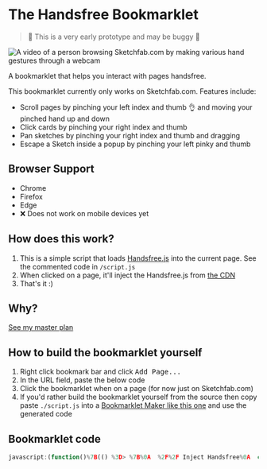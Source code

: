 # The Handsfree Bookmarklet

> 🚧 This is a very early prototype and may be buggy 🚧

![A video of a person browsing Sketchfab.com by making various hand gestures through a webcam](https://media2.giphy.com/media/7u6xX5CpvEm2Jwge6I/giphy.gif)

A bookmarklet that helps you interact with pages handsfree.

This bookmarklet currently only works on Sketchfab.com. Features include:

- Scroll pages by pinching your left index and thumb 👌 and moving your pinched hand up and down
- Click cards by pinching your right index and thumb
- Pan sketches by pinching your right index and thumb and dragging
- Escape a Sketch inside a popup by pinching your left pinky and thumb

## Browser Support

- Chrome
- Firefox
- Edge
- ❌ Does not work on mobile devices yet

## How does this work?

1. This is a simple script that loads [Handsfree.js](https://handsfree.js.org) into the current page. See the commented code in `/script.js`
2. When clicked on a page, it'll inject the Handsfree.js from [the CDN](https://unpkg.com/handsfree)
3. That's it :)

## Why?

[See my master plan](https://handsfreejs.org/about/)

## How to build the bookmarklet yourself

1. Right click bookmark bar and click <kbd>Add Page...</kbd>
2. In the URL field, paste the below code
3. Click the bookmarklet when on a page (for now just on Sketchfab.com)
4. If you'd rather build the bookmarklet yourself from the source then copy paste `./script.js` into a [Bookmarklet Maker like this one](https://caiorss.github.io/bookmarklet-maker/) and use the generated code

## Bookmarklet code

```js
javascript:(function()%7B(() %3D> %7B%0A  %2F%2F Inject Handsfree%0A  const %24script %3D document.createElement('script')%0A  const %24link %3D document.createElement('link')%0A%0A  %24script.src %3D 'https%3A%2F%2Funpkg.com%2Fhandsfree%408.4.3%2Fbuild%2Flib%2Fhandsfree.js'%0A%0A  %24link.setAttribute('rel'%2C 'stylesheet')%0A  %24link.setAttribute('type'%2C 'text%2Fcss')%0A  %24link.setAttribute('href'%2C 'https%3A%2F%2Funpkg.com%2Fhandsfree%408.4.3%2Fbuild%2Flib%2Fassets%2Fhandsfree.css')%0A%0A  %2F**%0A   * Configure Handsfree.js%0A   *%2F%0A  %24script.onload %3D function () %7B%0A    handsfree %3D new Handsfree(%7B%0A      showDebug%3A true%2C%0A      hands%3A true%0A    %7D)%0A    handsfree.enablePlugins('browser')%0A%0A    %2F%2F Position fix the debugger%0A    handsfree.debug.%24wrap.style.position %3D 'fixed'%0A    handsfree.debug.%24wrap.style.width %3D '480px'%0A    handsfree.debug.%24wrap.style.right %3D '0'%0A    handsfree.debug.%24wrap.style.bottom %3D '0'%0A    handsfree.debug.%24wrap.style.zIndex %3D '99999'%0A%0A    %2F**%0A     * Click and drag sketchfabs%0A     *%2F%0A    const eventMap %3D %7B%0A      start%3A 'mousedown'%2C%0A      held%3A 'mousemove'%2C%0A      released%3A 'mouseup'%0A    %7D%0A    handsfree.use('sketchfab'%2C %7B%0A      onFrame%3A (%7Bhands%7D) %3D> %7B%0A        if (!hands.pointer) return%0A    %0A        %2F%2F Pan the sketch%0A        if (hands.pointer%5B1%5D.isVisible %26%26 hands.pinchState%5B1%5D%5B0%5D) %7B%0A          %2F%2F Get the event and element to send events to%0A          const event %3D eventMap%5Bhands.pinchState%5B1%5D%5B0%5D%5D%0A          const %24el %3D document.elementFromPoint(hands.pointer%5B1%5D.x%2C hands.pointer%5B1%5D.y)%0A          %0A          %2F%2F Dispatch the event%0A          if (%24el) %7B%0A            let %24canvas%0A            %0A            %2F%2F Find the canvas inside the iframe%0A            if (%24el.tagName.toLocaleLowerCase() %3D%3D%3D 'canvas' %26%26 %24el.classList.contains('canvas')) %7B%0A              %24canvas %3D %24el%0A            %7D else if (%24el.tagName.toLocaleLowerCase() %3D%3D%3D 'iframe' %26%26 %24el.src.startsWith('https%3A%2F%2Fsketchfab.com%2Fmodels')) %7B%0A              %24canvas %3D %24el.contentWindow.document.querySelector('canvas.canvas')%0A            %7D%0A  %0A            if (%24canvas) %7B%0A              %24canvas.dispatchEvent(%0A                new MouseEvent(event%2C %7B%0A                  bubbles%3A true%2C%0A                  cancelable%3A true%2C%0A                  clientX%3A hands.pointer%5B1%5D.x%2C%0A                  clientY%3A hands.pointer%5B1%5D.y%0A                %7D)%0A              )  %0A            %7D%0A          %7D%0A        %7D%0A%0A        %2F%2F Click on things%0A        if (hands.pinchState%5B1%5D%5B0%5D %3D%3D%3D 'start' %26%26 hands.pointer%5B1%5D.x) %7B%0A          const %24el %3D document.elementFromPoint(hands.pointer%5B1%5D.x%2C hands.pointer%5B1%5D.y)%0A          console.log(%24el%2C 'click')%0A          if (%24el %26%26 %24el.classList.contains('c-model-360-preview')) %7B%0A            %24el.dispatchEvent(%0A              new MouseEvent('click'%2C %7B%0A                bubbles%3A true%2C%0A                cancelable%3A true%2C%0A                clientX%3A hands.pointer%5B1%5D.x%2C%0A                clientY%3A hands.pointer%5B1%5D.y%0A              %7D)%0A            )%0A          %7D%0A        %7D%0A%0A        %2F%2F Escape key%0A        if (hands.pinchState%5B0%5D%5B3%5D %3D%3D%3D 'start') %7B%0A          document.dispatchEvent(new KeyboardEvent('keydown'%2C %7B%0A            keyCode%3A 27%0A          %7D))%0A        %7D%0A      %7D%0A    %7D)%0A%0A    %2F**%0A     * Update pinch scroll so that it only works with left hand%0A     *%2F%0A    handsfree.plugin.pinchScroll.onFrame %3D function (%7Bhands%7D) %7B%0A      %2F%2F Wait for other plugins to update%0A      setTimeout(() %3D> %7B%0A        if (!hands.pointer) return%0A        const height %3D this.handsfree.debug.%24canvas.hands.height%0A        const width %3D this.handsfree.debug.%24canvas.hands.width%0A    %0A        hands.pointer.forEach((pointer%2C n) %3D> %7B%0A          %2F%2F Only left hand%0A          if (n) return%0A          %0A          %2F%2F %40fixme Get rid of n > origPinch.length%0A          if (!pointer.isVisible %7C%7C n > hands.origPinch.length) return%0A    %0A          %2F%2F Start scroll%0A          if (hands.pinchState%5Bn%5D%3F.%5B0%5D %3D%3D%3D 'start') %7B%0A            let %24potTarget %3D document.elementFromPoint(pointer.x%2C pointer.y)%0A    %0A            this.%24target%5Bn%5D %3D this.getTarget(%24potTarget)%0A            this.tweenScroll%5Bn%5D.x %3D this.origScrollLeft%5Bn%5D %3D this.getTargetScrollLeft(this.%24target%5Bn%5D)%0A            this.tweenScroll%5Bn%5D.y %3D this.origScrollTop%5Bn%5D %3D this.getTargetScrollTop(this.%24target%5Bn%5D)%0A            this.handsfree.TweenMax.killTweensOf(this.tweenScroll%5Bn%5D)%0A          %7D%0A    %0A          if (hands.pinchState%5Bn%5D%3F.%5B0%5D %3D%3D%3D 'held' %26%26 this.%24target%5Bn%5D) %7B%0A            %2F%2F With this one it continuously moves based on the pinch drag distance%0A            this.handsfree.TweenMax.to(this.tweenScroll%5Bn%5D%2C 1%2C %7B%0A              x%3A this.tweenScroll%5Bn%5D.x - (hands.origPinch%5Bn%5D%5B0%5D.x - hands.curPinch%5Bn%5D%5B0%5D.x) * width * this.config.speed%2C%0A              y%3A this.tweenScroll%5Bn%5D.y %2B (hands.origPinch%5Bn%5D%5B0%5D.y - hands.curPinch%5Bn%5D%5B0%5D.y) * height * this.config.speed%2C%0A              overwrite%3A true%2C%0A              ease%3A 'linear.easeNone'%2C%0A              immediateRender%3A true  %0A            %7D)%0A    %0A            this.%24target%5Bn%5D.scrollTo(this.tweenScroll%5Bn%5D.x%2C this.tweenScroll%5Bn%5D.y)%0A          %7D%0A        %7D)%0A      %7D)%0A    %7D%0A%0A    %2F%2F Start Handsfree%0A    handsfree.start()%0A  %7D%0A%0A  %2F%2F Inject Handsfree.js%0A  document.head.appendChild(%24link)%0A  document.body.appendChild(%24script)%0A%7D)()%7D)()%3B
```